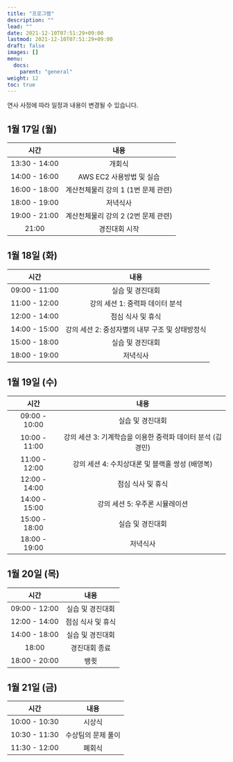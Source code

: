 ```yaml
---
title: "프로그램"
description: ""
lead: ""
date: 2021-12-10T07:51:29+09:00
lastmod: 2021-12-10T07:51:29+09:00
draft: false
images: []
menu: 
  docs:
    parent: "general"
weight: 12
toc: true
---
```


연사 사정에 따라 일정과 내용이 변경될 수 있습니다.

## 1월 17일 (월)

| 시간          |  내용                        |
| :-----------: | :----------------------: |
| 13:30 - 14:00 | 개회식                   |
| 14:00 - 16:00 | AWS EC2 사용방법 및 실습 |
| 16:00 - 18:00 | 계산천체물리 강의 1 (1번 문제 관련) |
| 18:00 - 19:00 | 저녁식사 |
| 19:00 - 21:00 | 계산천체물리 강의 2 (2번 문제 관련) |
| 21:00 | 경진대회 시작 |

## 1월 18일 (화)

|     시간      |                           내용                           |
| :-----------: | :------------------------------------------------------: |
| 09:00 - 11:00 |           실습 및 경진대회           |
| 11:00 - 12:00 |         강의 세션 1: 중력파 데이터 분석         |
| 12:00 - 14:00 |                    점심 식사 및 휴식                     |
| 14:00 - 15:00 | 강의 세션 2: 중성자별의 내부 구조 및 상태방정식 |
| 15:00 - 18:00 |           실습 및 경진대회           |
| 18:00 - 19:00 |                      저녁식사                       |

## 1월 19일 (수)

|     시간      |                             내용                             |
| :-----------: | :----------------------------------------------------------: |
| 09:00 - 10:00 |           실습 및 경진대회           |
| 10:00 - 11:00 |           강의 세션 3: 기계학습을 이용한 중력파 데이터 분석 (김경민)           |
| 11:00 - 12:00 | 강의 세션 4: 수치상대론 및 블랙홀 쌍성 (배영복) |
| 12:00 - 14:00 |                      점심 식사 및 휴식                       |
| 14:00 - 15:00 |           강의 세션 5: 우주론 시뮬레이션            |
| 15:00 - 18:00 |           실습 및 경진대회           |
| 18:00 - 19:00 |                      저녁식사                       |

## 1월 20일 (목)

|     시간      |                             내용                             |
| :-----------: | :----------------------------------------------------------: |
| 09:00 - 12:00 |                      실습 및 경진대회                       |
| 12:00 - 14:00 |                      점심 식사 및 휴식                       |
| 14:00 - 18:00 | 실습 및 경진대회 |
|     18:00     |                          경진대회 종료                           |
| 18:00 - 20:00 |                             뱅큇                             |

## 1월 21일 (금)

|     시간      |        내용        |
| :-----------: | :----------------: |
| 10:00 - 10:30 |       시상식       |
| 10:30 - 11:30 | 수상팀의 문제 풀이 |
| 11:30 - 12:00 |       폐회식       |
